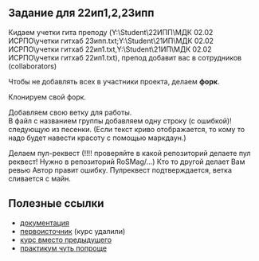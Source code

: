 ## Задание для 22ип1,2,23ипп

Кидаем учетки гита преподу (Y:\Student\22ИПП\МДК 02.02 ИСРПО\учетки гитхаб 23ипп.txt;Y:\Student\21ИП\МДК 02.02 ИСРПО\учетки гитхаб 22ип1.txt,Y:\Student\21ИП\МДК 02.02 ИСРПО\учетки гитхаб 22ип1.txt), препод добавит вас в сотрудников (collaborators)

Чтобы не добавлять всех в участники проекта, делаем **форк**.

Клонируем свой форк.

Добавляем свою ветку для работы.  
В файл с названием группы добавляем одну строку (с ошибкой)! следующую из песенки. (Если текст криво отображается, то кому то надо будет навести красоту с помощью маркдаун.)

Делаем пул-реквест (!!!! проверяйте в какой репозиторий делаете пул реквест! Нужно в репозиторий RoSMag/...)
Кто то другой делает Вам ревью
Автор правит ошибку.
Пулреквест подтверждается, ветка сливается с майн.

## Полезные ссылки

* [документация](https://git-scm.com/book/ru/v2)
* [первоисточник](https://practicum.yandex.ru/git-basics/) (курс удалили)
* [курс вместо предыдущего](https://git-scm.com/book/ru/v2)
* [практикум чуть попроще](https://githowto.com/ru)
